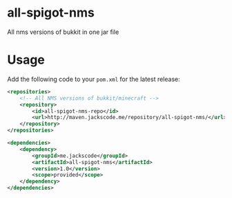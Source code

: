 # all-spigot-nms
All nms versions of bukkit in one jar file

# Usage
Add the following code to your `pom.xml` for the latest release:
```xml
<repositories>
    <!-- All NMS versions of bukkit/minecraft -->
    <repository>
        <id>all-spigot-nms-repo</id>
        <url>http://maven.jackscode.me/repository/all-spigot-nms/</url>
    </repository>
</repositories>

<dependencies>
    <dependency>
        <groupId>me.jackscode</groupId>
        <artifactId>all-spigot-nms</artifactId>
        <version>1.0</version>
        <scope>provided</scope>
    </dependency>
</dependencies>
```